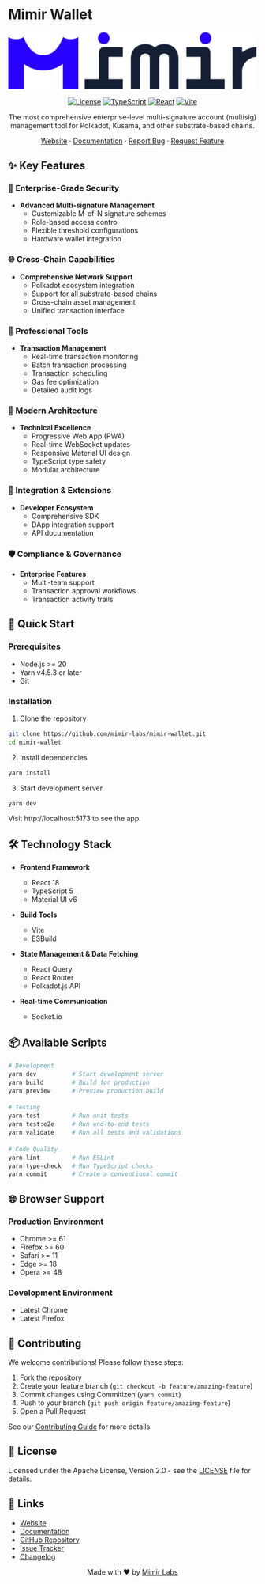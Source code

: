 # Mimir Wallet

<div align="center">

![Mimir Wallet](./src/assets/images/logo.png)

[![License](https://img.shields.io/badge/License-Apache%202.0-blue.svg)](https://opensource.org/licenses/Apache-2.0)
[![TypeScript](https://img.shields.io/badge/TypeScript-5.0-blue)](https://www.typescriptlang.org/)
[![React](https://img.shields.io/badge/React-18-blue)](https://reactjs.org/)
[![Vite](https://img.shields.io/badge/Vite-5.0-blue)](https://vitejs.dev/)

The most comprehensive enterprise-level multi-signature account (multisig) management tool for Polkadot, Kusama, and other substrate-based chains.

[Website](https://app.mimir.global) · [Documentation](https://docs.mimir.global) · [Report Bug](https://github.com/mimir-labs/mimir-wallet/issues) · [Request Feature](https://github.com/mimir-labs/mimir-wallet/issues)

</div>

## ✨ Key Features

### 🔐 Enterprise-Grade Security
- **Advanced Multi-signature Management**
  - Customizable M-of-N signature schemes
  - Role-based access control
  - Flexible threshold configurations
  - Hardware wallet integration

### 🌐 Cross-Chain Capabilities
- **Comprehensive Network Support**
  - Polkadot ecosystem integration
  - Support for all substrate-based chains
  - Cross-chain asset management
  - Unified transaction interface

### 💼 Professional Tools
- **Transaction Management**
  - Real-time transaction monitoring
  - Batch transaction processing
  - Transaction scheduling
  - Gas fee optimization
  - Detailed audit logs

### 🚀 Modern Architecture
- **Technical Excellence**
  - Progressive Web App (PWA)
  - Real-time WebSocket updates
  - Responsive Material UI design
  - TypeScript type safety
  - Modular architecture

### 🔌 Integration & Extensions
- **Developer Ecosystem**
  - Comprehensive SDK
  - DApp integration support
  - API documentation

### 🛡️ Compliance & Governance
- **Enterprise Features**
  - Multi-team support
  - Transaction approval workflows
  - Transaction activity trails

## 🚀 Quick Start

### Prerequisites

- Node.js >= 20
- Yarn v4.5.3 or later
- Git

### Installation

1. Clone the repository
```bash
git clone https://github.com/mimir-labs/mimir-wallet.git
cd mimir-wallet
```

2. Install dependencies
```bash
yarn install
```

3. Start development server
```bash
yarn dev
```

Visit http://localhost:5173 to see the app.

## 🛠 Technology Stack

- **Frontend Framework**
  - React 18
  - TypeScript 5
  - Material UI v6

- **Build Tools**
  - Vite
  - ESBuild

- **State Management & Data Fetching**
  - React Query
  - React Router
  - Polkadot.js API

- **Real-time Communication**
  - Socket.io

## 📦 Available Scripts

```bash
# Development
yarn dev          # Start development server
yarn build        # Build for production
yarn preview      # Preview production build

# Testing
yarn test         # Run unit tests
yarn test:e2e     # Run end-to-end tests
yarn validate     # Run all tests and validations

# Code Quality
yarn lint         # Run ESLint
yarn type-check   # Run TypeScript checks
yarn commit       # Create a conventional commit
```

## 🌐 Browser Support

### Production Environment
- Chrome >= 61
- Firefox >= 60
- Safari >= 11
- Edge >= 18
- Opera >= 48

### Development Environment
- Latest Chrome
- Latest Firefox

## 🤝 Contributing

We welcome contributions! Please follow these steps:

1. Fork the repository
2. Create your feature branch (`git checkout -b feature/amazing-feature`)
3. Commit changes using Commitizen (`yarn commit`)
4. Push to your branch (`git push origin feature/amazing-feature`)
5. Open a Pull Request

See our [Contributing Guide](CONTRIBUTING.md) for more details.

## 📄 License

Licensed under the Apache License, Version 2.0 - see the [LICENSE](LICENSE) file for details.

## 🔗 Links

- [Website](https://app.mimir.global)
- [Documentation](https://docs.mimir.global)
- [GitHub Repository](https://github.com/mimir-labs/mimir-wallet)
- [Issue Tracker](https://github.com/mimir-labs/mimir-wallet/issues)
- [Changelog](CHANGELOG.md)


<div align="center">

Made with ❤️ by [Mimir Labs](https://mimir.global)

</div>
